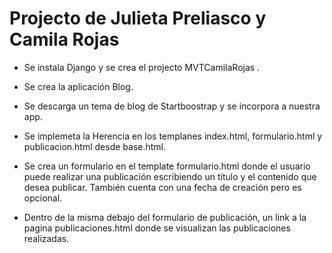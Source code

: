 # Projecto de Julieta Preliasco y Camila Rojas

- Se instala Django y se crea el projecto MVTCamilaRojas .

- Se crea la aplicación Blog.

- Se descarga un tema de blog de Startboostrap y se incorpora a nuestra app.

- Se implemeta la Herencia en los templanes index.html, formulario.html y publicacion.html desde base.html.

- Se crea un formulario en el template formulario.html donde el usuario puede realizar una publicación escribiendo un título y el contenido que desea publicar. También cuenta con una fecha de creación pero es opcional. 

- Dentro de la misma debajo del formulario de publicación, un link a la pagina publicaciones.html donde se visualizan las publicaciones realizadas. 